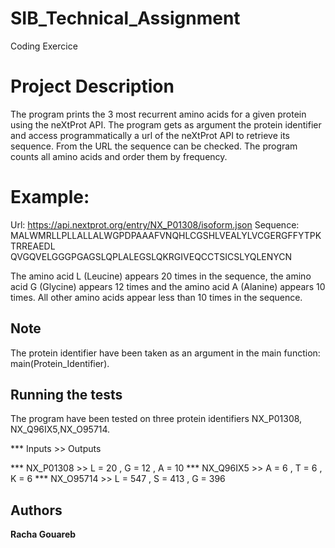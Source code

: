 # SIB_Technical_Assignment
 Coding Exercice
# Project Description
The program prints the 3 most recurrent amino acids for a given protein using the neXtProt API.
The program gets as argument the protein identifier and access programmatically a url of the neXtProt API to retrieve its sequence. From the URL the sequence can be checked.
The program counts all amino acids and order them by frequency.
# Example: 
Url: https://api.nextprot.org/entry/NX_P01308/isoform.json
Sequence:
MALWMRLLPLLALLALWGPDPAAAFVNQHLCGSHLVEALYLVCGERGFFYTPKTRREAEDL
QVGQVELGGGPGAGSLQPLALEGSLQKRGIVEQCCTSICSLYQLENYCN

The amino acid L (Leucine) appears 20 times in the sequence, the amino acid G (Glycine) appears 12 times and the amino acid A
(Alanine) appears 10 times. All other amino acids appear less than 10 times in the sequence.

## Note

The protein identifier have been taken as an argument in the main function: main(Protein_Identifier).

## Running the tests
The program have been tested on three protein identifiers NX_P01308, NX_Q96IX5,NX_O95714.

*** Inputs    >> Outputs

*** NX_P01308 >> L  = 20 , G  = 12 , A  = 10
*** NX_Q96IX5 >> A  = 6 , T  = 6 , K  = 6 
*** NX_O95714 >> L  = 547 , S  = 413 , G  = 396


## Authors
**Racha Gouareb**
